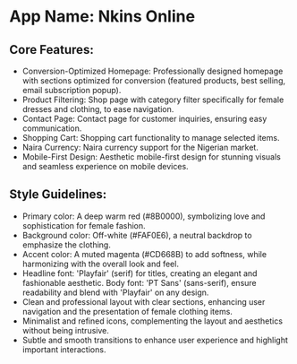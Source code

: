 # **App Name**: Nkins Online

## Core Features:

- Conversion-Optimized Homepage: Professionally designed homepage with sections optimized for conversion (featured products, best selling, email subscription popup).
- Product Filtering: Shop page with category filter specifically for female dresses and clothing, to ease navigation.
- Contact Page: Contact page for customer inquiries, ensuring easy communication.
- Shopping Cart: Shopping cart functionality to manage selected items.
- Naira Currency: Naira currency support for the Nigerian market.
- Mobile-First Design: Aesthetic mobile-first design for stunning visuals and seamless experience on mobile devices.

## Style Guidelines:

- Primary color: A deep warm red (#8B0000), symbolizing love and sophistication for female fashion.
- Background color: Off-white (#FAF0E6), a neutral backdrop to emphasize the clothing.
- Accent color: A muted magenta (#CD668B) to add softness, while harmonizing with the overall look and feel.
- Headline font: 'Playfair' (serif) for titles, creating an elegant and fashionable aesthetic. Body font: 'PT Sans' (sans-serif), ensure readability and blend with 'Playfair' on any design.
- Clean and professional layout with clear sections, enhancing user navigation and the presentation of female clothing items.
- Minimalist and refined icons, complementing the layout and aesthetics without being intrusive.
- Subtle and smooth transitions to enhance user experience and highlight important interactions.